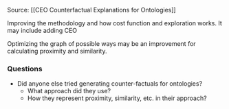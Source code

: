 Source: [[CEO Counterfactual Explanations for Ontologies]]

Improving the methodology and how cost function and exploration works.
It may include adding CEO

Optimizing the graph of possible ways may be an improvement for calculating proximity and similarity. 

### Questions
- Did anyone else tried generating counter-factuals for ontologies?
	- What approach did they use?
	- How they represent proximity, similarity, etc. in their approach?

